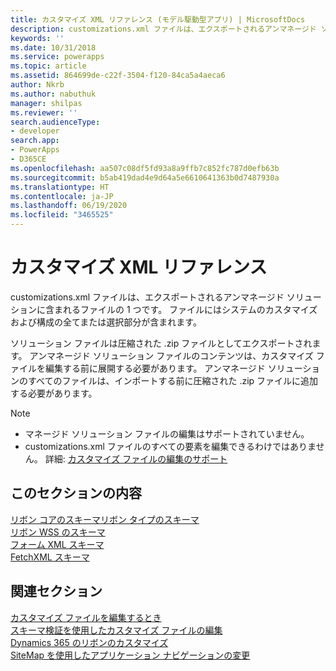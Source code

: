 ```yaml
---
title: カスタマイズ XML リファレンス (モデル駆動型アプリ) | MicrosoftDocs
description: customizations.xml ファイルは、エクスポートされるアンマネージド ソリューションに含まれるファイルの 1 つです。 ファイルにはシステムのカスタマイズおよび構成の全てまたは選択部分が含まれます
keywords: ''
ms.date: 10/31/2018
ms.service: powerapps
ms.topic: article
ms.assetid: 864699de-c22f-3504-f120-84ca5a4aeca6
author: Nkrb
ms.author: nabuthuk
manager: shilpas
ms.reviewer: ''
search.audienceType:
- developer
search.app:
- PowerApps
- D365CE
ms.openlocfilehash: aa507c08df5fd93a8a9ffb7c852fc787d0efb63b
ms.sourcegitcommit: b5ab419dad4e9d64a5e6610641363b0d7487930a
ms.translationtype: HT
ms.contentlocale: ja-JP
ms.lasthandoff: 06/19/2020
ms.locfileid: "3465525"
---
```

# <a name="customization-xml-reference"></a>カスタマイズ XML リファレンス

<!-- https://docs.microsoft.com/dynamics365/customer-engagement/developer/customization-xml-reference -->

customizations.xml ファイルは、エクスポートされるアンマネージド ソリューションに含まれるファイルの 1 つです。 ファイルにはシステムのカスタマイズおよび構成の全てまたは選択部分が含まれます。 
  
 ソリューション ファイルは圧縮された .zip ファイルとしてエクスポートされます。 アンマネージド ソリューション ファイルのコンテンツは、カスタマイズ ファイルを編集する前に展開する必要があります。 アンマネージド ソリューションのすべてのファイルは、インポートする前に圧縮された .zip ファイルに追加する必要があります。  

> [!NOTE]
> - マネージド ソリューション ファイルの編集はサポートされていません。  
> - customizations.xml ファイルのすべての要素を編集できるわけではありません。 詳細: [カスタマイズ ファイルの編集のサポート](../common-data-service/when-edit-customization-file.md)

## <a name="in-this-section"></a>このセクションの内容

 [リボン コアのスキーマ](ribbon-core-schema.md)[リボン タイプのスキーマ](ribbon-types-schema.md)  
 [リボン WSS のスキーマ](ribbon-wss-schema.md)  
 [フォーム XML スキーマ](form-xml-schema.md)  
 [FetchXML スキーマ](../common-data-service/fetchxml-schema.md) 

## <a name="related-sections"></a>関連セクション

[カスタマイズ ファイルを編集するとき](../common-data-service/when-edit-customization-file.md)  
[スキーマ検証を使用したカスタマイズ ファイルの編集](edit-customizations-xml-file-schema-validation.md)  
[Dynamics 365 のリボンのカスタマイズ](customize-commands-ribbon.md)  
[SiteMap を使用したアプリケーション ナビゲーションの変更](https://docs.microsoft.com/powerapps/maker/model-driven-apps/create-site-map-app) 
